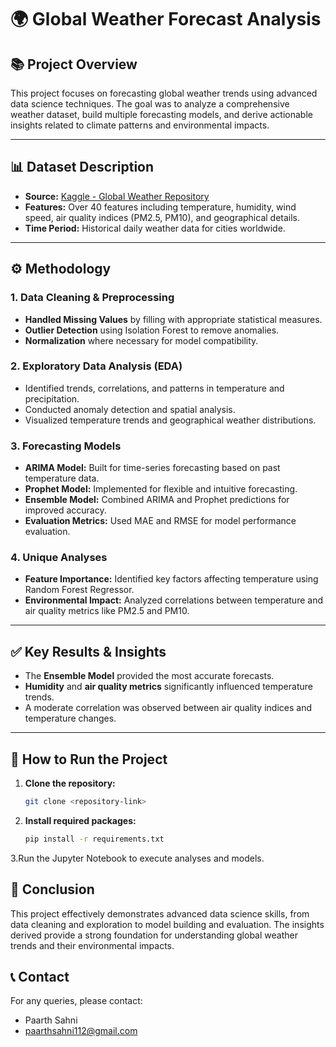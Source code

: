 # 🌍 Global Weather Forecast Analysis

## 📚 Project Overview
This project focuses on forecasting global weather trends using advanced data science techniques. The goal was to analyze a comprehensive weather dataset, build multiple forecasting models, and derive actionable insights related to climate patterns and environmental impacts.

---

## 📊 Dataset Description
- **Source:** [Kaggle - Global Weather Repository](https://www.kaggle.com/datasets/nelgiriyewithana/global-weather-repository/code)  
- **Features:** Over 40 features including temperature, humidity, wind speed, air quality indices (PM2.5, PM10), and geographical details.  
- **Time Period:** Historical daily weather data for cities worldwide.

---

## ⚙️ Methodology

### 1. Data Cleaning & Preprocessing
- **Handled Missing Values** by filling with appropriate statistical measures.  
- **Outlier Detection** using Isolation Forest to remove anomalies.  
- **Normalization** where necessary for model compatibility.

### 2. Exploratory Data Analysis (EDA)
- Identified trends, correlations, and patterns in temperature and precipitation.  
- Conducted anomaly detection and spatial analysis.  
- Visualized temperature trends and geographical weather distributions.

### 3. Forecasting Models
- **ARIMA Model:** Built for time-series forecasting based on past temperature data.  
- **Prophet Model:** Implemented for flexible and intuitive forecasting.  
- **Ensemble Model:** Combined ARIMA and Prophet predictions for improved accuracy.  
- **Evaluation Metrics:** Used MAE and RMSE for model performance evaluation.

### 4. Unique Analyses
- **Feature Importance:** Identified key factors affecting temperature using Random Forest Regressor.  
- **Environmental Impact:** Analyzed correlations between temperature and air quality metrics like PM2.5 and PM10.

---

## ✅ Key Results & Insights
- The **Ensemble Model** provided the most accurate forecasts.  
- **Humidity** and **air quality metrics** significantly influenced temperature trends.  
- A moderate correlation was observed between air quality indices and temperature changes.

---

## 🚀 How to Run the Project
1. **Clone the repository:**
   ```bash
   git clone <repository-link>
2. **Install required packages:**
   ```bash
   pip install -r requirements.txt
3.Run the Jupyter Notebook to execute analyses and models.

## 📄 Conclusion
   This project effectively demonstrates advanced data science skills, from data cleaning and exploration to model building      and evaluation. The insights derived provide a strong foundation for understanding global weather trends and their            environmental impacts.
## 📞 Contact
For any queries, please contact:
- Paarth Sahni
- paarthsahni112@gmail.com
